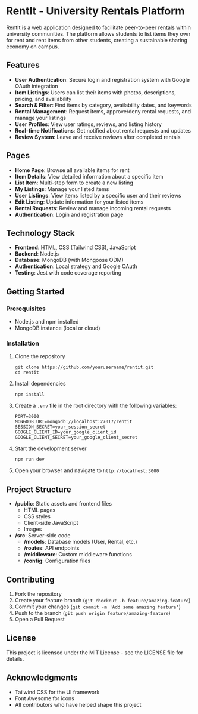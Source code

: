 # RentIt - University Rentals Platform

RentIt is a web application designed to facilitate peer-to-peer rentals within university communities. The platform allows students to list items they own for rent and rent items from other students, creating a sustainable sharing economy on campus.

## Features

- **User Authentication**: Secure login and registration system with Google OAuth integration
- **Item Listings**: Users can list their items with photos, descriptions, pricing, and availability
- **Search & Filter**: Find items by category, availability dates, and keywords
- **Rental Management**: Request items, approve/deny rental requests, and manage your listings
- **User Profiles**: View user ratings, reviews, and listing history
- **Real-time Notifications**: Get notified about rental requests and updates
- **Review System**: Leave and receive reviews after completed rentals

## Pages

- **Home Page**: Browse all available items for rent
- **Item Details**: View detailed information about a specific item
- **List Item**: Multi-step form to create a new listing
- **My Listings**: Manage your listed items
- **User Listings**: View items listed by a specific user and their reviews
- **Edit Listing**: Update information for your listed items
- **Rental Requests**: Review and manage incoming rental requests
- **Authentication**: Login and registration page

## Technology Stack

- **Frontend**: HTML, CSS (Tailwind CSS), JavaScript
- **Backend**: Node.js
- **Database**: MongoDB (with Mongoose ODM)
- **Authentication**: Local strategy and Google OAuth
- **Testing**: Jest with code coverage reporting

## Getting Started

### Prerequisites

- Node.js and npm installed
- MongoDB instance (local or cloud)

### Installation

1. Clone the repository
   ```
   git clone https://github.com/yourusername/rentit.git
   cd rentit
   ```

2. Install dependencies
   ```
   npm install
   ```

3. Create a `.env` file in the root directory with the following variables:
   ```
   PORT=3000
   MONGODB_URI=mongodb://localhost:27017/rentit
   SESSION_SECRET=your_session_secret
   GOOGLE_CLIENT_ID=your_google_client_id
   GOOGLE_CLIENT_SECRET=your_google_client_secret
   ```

4. Start the development server
   ```
   npm run dev
   ```

5. Open your browser and navigate to `http://localhost:3000`

## Project Structure

- **/public**: Static assets and frontend files
  - HTML pages
  - CSS styles
  - Client-side JavaScript
  - Images
- **/src**: Server-side code
  - **/models**: Database models (User, Rental, etc.)
  - **/routes**: API endpoints
  - **/middleware**: Custom middleware functions
  - **/config**: Configuration files

## Contributing

1. Fork the repository
2. Create your feature branch (`git checkout -b feature/amazing-feature`)
3. Commit your changes (`git commit -m 'Add some amazing feature'`)
4. Push to the branch (`git push origin feature/amazing-feature`)
5. Open a Pull Request

## License

This project is licensed under the MIT License - see the LICENSE file for details.

## Acknowledgments

- Tailwind CSS for the UI framework
- Font Awesome for icons
- All contributors who have helped shape this project
